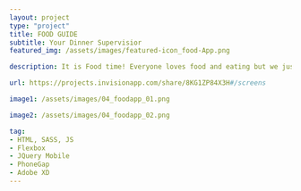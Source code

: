 ```yaml
---
layout: project
type: "project"
title: FOOD GUIDE
subtitle: Your Dinner Supervisior
featured_img: /assets/images/featured-icon_food-App.png

description: It is Food time! Everyone loves food and eating but we just do not know what to eat or snack, therefore, we need a FOOD advisor. Food Guide is an app that provides dinning options to users. Users only need to click “go”, and they will receive a dinning option. 

url: https://projects.invisionapp.com/share/8KG1ZP84X3H#/screens

image1: /assets/images/04_foodapp_01.png

image2: /assets/images/04_foodapp_02.png

tag: 
- HTML, SASS, JS
- Flexbox
- JQuery Mobile
- PhoneGap
- Adobe XD
---
```

